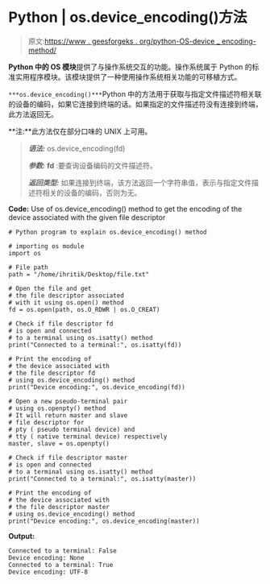 # Python | os.device_encoding()方法

> 原文:[https://www . geesforgeks . org/python-OS-device _ encoding-method/](https://www.geeksforgeeks.org/python-os-device_encoding-method/)

**Python 中的 OS 模块**提供了与操作系统交互的功能。操作系统属于 Python 的标准实用程序模块。该模块提供了一种使用操作系统相关功能的可移植方式。

`***os.device_encoding()***`Python 中的方法用于获取与指定文件描述符相关联的设备的编码，如果它连接到终端的话。如果指定的文件描述符没有连接到终端，此方法返回无。

**注:**此方法仅在部分口味的 UNIX 上可用。

> ***语法:*** os.device_encoding(fd)
> 
> ***参数:***
> **fd** :要查询设备编码的文件描述符。
> 
> ***返回类型:*** 如果连接到终端，该方法返回一个字符串值，表示与指定文件描述符相关的设备的编码，否则为无。

**Code:** Use of os.device_encoding() method to get the encoding of the device associated with the given file descriptor

```
# Python program to explain os.device_encoding() method  

# importing os module 
import os

# File path
path = "/home/ihritik/Desktop/file.txt"

# Open the file and get 
# the file descriptor associated
# with it using os.open() method 
fd = os.open(path, os.O_RDWR | os.O_CREAT)

# Check if file descriptor fd
# is open and connected
# to a terminal using os.isatty() method
print("Connected to a terminal:", os.isatty(fd))

# Print the encoding of
# the device associated with
# the file descriptor fd
# using os.device_encoding() method
print("Device encoding:", os.device_encoding(fd)) 

# Open a new pseudo-terminal pair
# using os.openpty() method
# It will return master and slave 
# file descriptor for 
# pty ( pseudo terminal device) and
# tty ( native terminal device) respectively
master, slave = os.openpty()

# Check if file descriptor master
# is open and connected
# to a terminal using os.isatty() method
print("Connected to a terminal:", os.isatty(master))

# Print the encoding of
# the device associated with
# the file descriptor master
# using os.device_encoding() method
print("Device encoding:", os.device_encoding(master)) 
```

**Output:**

```
Connected to a terminal: False
Device encoding: None
Connected to a terminal: True
Device encoding: UTF-8

```